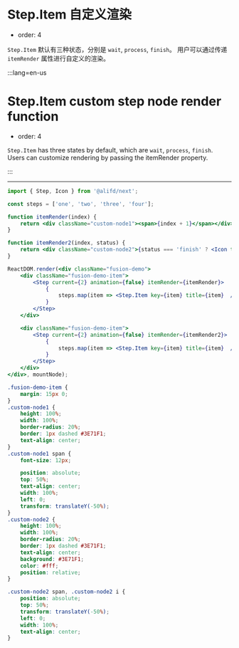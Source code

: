 # Step.Item 自定义渲染

- order: 4

`Step.Item` 默认有三种状态，分别是 `wait`, `process`, `finish`。
用户可以通过传递 `itemRender` 属性进行自定义的渲染。

:::lang=en-us

# Step.Item custom step node render function

- order: 4

`Step.Item` has three states by default, which are `wait`, `process`, `finish`.
Users can customize rendering by passing the itemRender property.

:::

---


````jsx
import { Step, Icon } from '@alifd/next';

const steps = ['one', 'two', 'three', 'four'];

function itemRender(index) {
    return <div className="custom-node1"><span>{index + 1}</span></div>;
}

function itemRender2(index, status) {
    return <div className="custom-node2">{status === 'finish' ? <Icon type="success" /> : <span>{index + 1}</span>} </div>;
}

ReactDOM.render(<div className="fusion-demo">
    <div className="fusion-demo-item">
        <Step current={2} animation={false} itemRender={itemRender}>
            {
                steps.map(item => <Step.Item key={item} title={item}  />)
            }
        </Step>
    </div>

    <div className="fusion-demo-item">
        <Step current={2} animation={false} itemRender={itemRender2}>
            {
                steps.map(item => <Step.Item key={item} title={item}  />)
            }
        </Step>
    </div>
</div>, mountNode);
````

````css
.fusion-demo-item {
    margin: 15px 0;
}
.custom-node1 {
    height: 100%;
    width: 100%;
    border-radius: 20%;
    border: 1px dashed #3E71F1;
    text-align: center;
}
.custom-node1 span {
    font-size: 12px;

    position: absolute;
    top: 50%;
    text-align: center;
    width: 100%;
    left: 0;
    transform: translateY(-50%);
}
.custom-node2 {
    height: 100%;
    width: 100%;
    border-radius: 20%;
    border: 1px dashed #3E71F1;
    text-align: center;
    background: #3E71F1;
    color: #fff;
    position: relative;
}

.custom-node2 span, .custom-node2 i {
    position: absolute;
    top: 50%;
    transform: translateY(-50%);
    left: 0;
    width: 100%;
    text-align: center;
}
````
